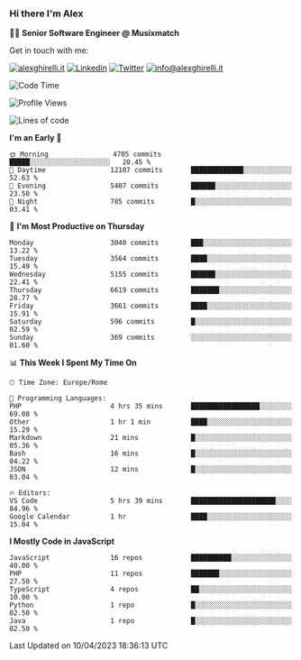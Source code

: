 ### Hi there I'm Alex

👨‍💻 __Senior Software Engineer @ Musixmatch__

Get in touch with me:

[![alexghirelli.it](https://img.shields.io/static/v1?label=alexghirelli.it&message=%20&color=red&logo=&style=flat-square&logoColor=white)](https://www.alexghirelli.it/)
[![Linkedin](https://img.shields.io/static/v1?label=Linkedin&message=%20&color=blue&logo=Linkedin&style=flat-square&logoColor=white)](https://linkedin.com/in/alexghirelli)
[![Twitter](https://img.shields.io/static/v1?label=Twitter&message=%20&color=blue&logo=Twitter&style=flat-square&logoColor=white)](https://twitter.com/alexGhirelli)
[![info@alexghirelli.it](https://img.shields.io/static/v1?label=info@alexghirelli.it&message=%20&color=red&logo=gmail&style=flat-square&logoColor=white)](mailto:info@alexghirelli.it)

<!--START_SECTION:waka-->
![Code Time](http://img.shields.io/badge/Code%20Time-7%2C405%20hrs%2023%20mins-blue)

![Profile Views](http://img.shields.io/badge/Profile%20Views-0-blue)

![Lines of code](https://img.shields.io/badge/From%20Hello%20World%20I%27ve%20Written-32.9%20million%20lines%20of%20code-blue)

**I'm an Early 🐤** 

```text
🌞 Morning                4705 commits        █████░░░░░░░░░░░░░░░░░░░░   20.45 % 
🌆 Daytime                12107 commits       █████████████░░░░░░░░░░░░   52.63 % 
🌃 Evening                5407 commits        ██████░░░░░░░░░░░░░░░░░░░   23.50 % 
🌙 Night                  785 commits         █░░░░░░░░░░░░░░░░░░░░░░░░   03.41 % 
```
📅 **I'm Most Productive on Thursday** 

```text
Monday                   3040 commits        ███░░░░░░░░░░░░░░░░░░░░░░   13.22 % 
Tuesday                  3564 commits        ████░░░░░░░░░░░░░░░░░░░░░   15.49 % 
Wednesday                5155 commits        ██████░░░░░░░░░░░░░░░░░░░   22.41 % 
Thursday                 6619 commits        ███████░░░░░░░░░░░░░░░░░░   28.77 % 
Friday                   3661 commits        ████░░░░░░░░░░░░░░░░░░░░░   15.91 % 
Saturday                 596 commits         █░░░░░░░░░░░░░░░░░░░░░░░░   02.59 % 
Sunday                   369 commits         ░░░░░░░░░░░░░░░░░░░░░░░░░   01.60 % 
```


📊 **This Week I Spent My Time On** 

```text
🕑︎ Time Zone: Europe/Rome

💬 Programming Languages: 
PHP                      4 hrs 35 mins       █████████████████░░░░░░░░   69.08 % 
Other                    1 hr 1 min          ████░░░░░░░░░░░░░░░░░░░░░   15.29 % 
Markdown                 21 mins             █░░░░░░░░░░░░░░░░░░░░░░░░   05.36 % 
Bash                     16 mins             █░░░░░░░░░░░░░░░░░░░░░░░░   04.22 % 
JSON                     12 mins             █░░░░░░░░░░░░░░░░░░░░░░░░   03.04 % 

🔥 Editors: 
VS Code                  5 hrs 39 mins       █████████████████████░░░░   84.96 % 
Google Calendar          1 hr                ████░░░░░░░░░░░░░░░░░░░░░   15.04 % 
```

**I Mostly Code in JavaScript** 

```text
JavaScript               16 repos            ██████████░░░░░░░░░░░░░░░   40.00 % 
PHP                      11 repos            ███████░░░░░░░░░░░░░░░░░░   27.50 % 
TypeScript               4 repos             ██░░░░░░░░░░░░░░░░░░░░░░░   10.00 % 
Python                   1 repo              █░░░░░░░░░░░░░░░░░░░░░░░░   02.50 % 
Java                     1 repo              █░░░░░░░░░░░░░░░░░░░░░░░░   02.50 % 
```




 Last Updated on 10/04/2023 18:36:13 UTC
<!--END_SECTION:waka-->
